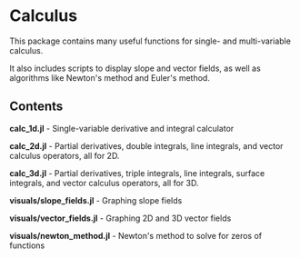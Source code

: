 # Calculus
This package contains many useful functions for single- and multi-variable calculus.

It also includes scripts to display slope and vector fields, as well as algorithms like Newton's method and Euler's method.

## Contents
**calc_1d.jl** - Single-variable derivative and integral calculator

**calc_2d.jl** - Partial derivatives, double integrals, line integrals, and vector calculus operators, all for 2D.

**calc_3d.jl** - Partial derivatives, triple integrals, line integrals, surface integrals, and vector calculus operators, all for 3D.

**visuals/slope_fields.jl** - Graphing slope fields

**visuals/vector_fields.jl** - Graphing 2D and 3D vector fields

**visuals/newton_method.jl** - Newton's method to solve for zeros of functions
